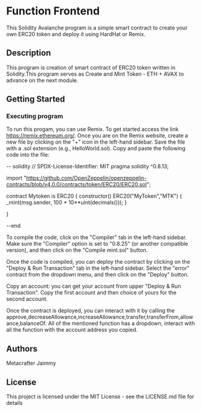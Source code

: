 # Function Frontend

This Solidity Avalanche program is a simple smart contract to create your own ERC20 token and deploy it using HardHat or Remix.

## Description

This program is creation of smart contract of ERC20 token written in Solidity.This program serves as Create and Mint Token - ETH + AVAX to advance on the next module.

## Getting Started

### Executing program

To run this progam, you can use Remix. To get started access the link https://remix.ethereum.org/.
Once you are on the Remix website, create a new file by clicking on the "+" icon in the left-hand sidebar. Save the file with a .sol extension (e.g., HelloWorld.sol). Copy and paste the following code into the file:

-- solidity
// SPDX-License-Identifier: MIT
pragma solidity ^0.8.13;

import "https://github.com/OpenZeppelin/openzeppelin-contracts/blob/v4.0.0/contracts/token/ERC20/ERC20.sol";

contract Mytoken is ERC20 {
    constructor() ERC20("MyToken","MTK") {
        _mint(msg.sender, 100 * 10**uint(decimals()));
    }

}

--end

To compile the code, click on the "Compiler" tab in the left-hand sidebar. Make sure the "Compiler" option is set to "0.8.25" (or another compatible version), and then click on the "Compile mint.sol" button.

Once the code is compiled, you can deploy the contract by clicking on the "Deploy & Run Transaction" tab in the left-hand sidebar. Select the "error" contract from the dropdown menu, and then click on the "Deploy" button.

Copy an account: you can get your account from upper "Deploy & Run Transaction". Copy the first account and then choice of yours for the second account.

Once the contract is deployed, you can interact with it by calling the approve,decreaseAllowance,increaseAllowance,transfer,transferFrom,allowance,balanceOf. All of the mentioned function has a dropdown, interact with all the function with the account address you copied.

## Authors

Metacrafter Jaimmy 


## License

This project is licensed under the MIT License - see the LICENSE.md file for details
